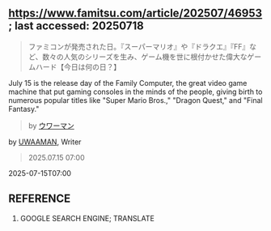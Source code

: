 ## https://www.famitsu.com/article/202507/46953; last accessed: 20250718

> ファミコンが発売された日。『スーパーマリオ』や『ドラクエ』『FF』など、数々の人気のシリーズを生み、ゲーム機を世に根付かせた偉大なゲームハード【今日は何の日？】

July 15 is the release day of the Family Computer, the great video game machine that put gaming consoles in the minds of the people, giving birth to numerous popular titles like "Super Mario Bros.," "Dragon Quest," and "Final Fantasy."

> by [ウワーマン](https://www.famitsu.com/author/17/page/1)

by [UWAAMAN](https://www.famitsu.com/author/17/page/1), Writer

> 2025.07.15 07:00

2025-07-15T07:00

## REFERENCE

1) GOOGLE SEARCH ENGINE; TRANSLATE